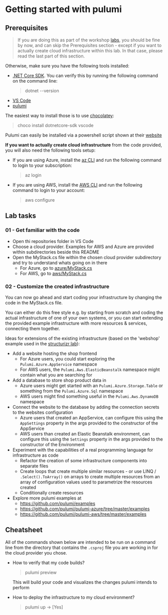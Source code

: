 # Getting started with pulumi

## Prerequisites

> If you are doing this as part of the workshop [labs](../../../README.md), you should be fine by now, and can skip the Prerequisites section - except if you want to actually create cloud infrastructure within this lab. In that case, please read the last part of this section.

Otherwise, make sure you have the following tools installed:

- [.NET Core SDK](https://dotnet.microsoft.com/download). You can verify this by running the following command on the command line:
  > dotnet --version
- [VS Code](https://code.visualstudio.com/)
- [pulumi](https://www.pulumi.com/docs/get-started/install/)

The easiest way to install those is to use [chocolatey](https://chocolatey.org/install):
> choco install dotnetcore-sdk vscode

Pulumi can easily be installed via a powershell script shown at their [website](https://www.pulumi.com/docs/get-started/install/)

**If you want to actually create cloud infrastructure** from the code provided, you will also need the following tools setup:

- If you are using Azure, install the [az CLI](https://docs.microsoft.com/en-us/cli/azure/install-azure-cli) and run the following command to login to your subscription:
  > az login
- If you are using AWS, install the [AWS CLI](https://aws.amazon.com/de/cli/) and run the following command to login to your account:
  > aws configure

## Lab tasks

### 01 - Get familiar with the code

- Open thi repositories folder in VS Code
- Choose a cloud provider. Examples for AWS and Azure are provided within subdirectories beside this README
- Open the MyStack.cs file within the chosen cloud provider subdirectory and try to understand whats going on in there
  - For Azure, go to [azure/MyStack.cs](azure/MyStack.cs)
  - For AWS, go to [aws/MyStack.cs](aws/MyStack.cs)

### 02 - Customize the created infrastructure

You can now go ahead and start coding your infrastructure by changing the code in the MyStack.cs file.

You can either do this free style e.g. by starting from scratch and coding the actual infrastructure of one of your own systems, or you can start extending the provided example infrastructure with more resources & services, connecting them together. 

Ideas for extensions of the existing infrastructure (based on the 'webshop' example used in the [structurizr lab](../structurizr/README.md)):
- Add a website hosting the shop frontend
  - For Azure users, you could start exploring the `Pulumi.Azure.AppService` namespace
  - For AWS users, the `Pulumi.Aws.ElasticBeanstalk` namespace might contain what you are searching for
- Add a database to store shop product data in
  - Azure users might get started with an `Pulumi.Azure.Storage.Table` or something from the `Pulumi.Azure.Sql` namespace
  - AWS users might find something useful in the `Pulumi.Aws.DynamoDB` namespace
- Connect the website to the database by adding the connection secrets to the websites configuration
  - Azure users that created an AppService, can configure this using the `AppSettings` property in the args provided to the constructor of the AppService
  - AWS users than created an Elastic Beanstalk environment, can configure this using the `Settings` property in the args provided to the constructor of the Environment
- Experiment with the capabilities of a real programming language for infrastructure as code
  - Refactor the creation of some infrastructure components into separate files
  - Create loops that create multiple similar resources - or use LINQ / `.Select().ToArray()` on arrays to create multiple resources from an array of configuration values used to parametrize the resources created
  - Conditionally create resources 
- Explore more pulumi examples at
  - https://github.com/pulumi/examples
  - https://github.com/pulumi/pulumi-azure/tree/master/examples
  - https://github.com/pulumi/pulumi-aws/tree/master/examples

## Cheatsheet

All of the commands shown below are intended to be run on a command line from the directory that contains the `.csproj` file you are working in for the cloud provider you chose.

- How to verify that my code builds?
  > pulumi preview

  This will build your code and visualizes the changes pulumi intends to perform
- How to deploy the infrastructure to my cloud environment?
  > pulumi up → [Yes]
